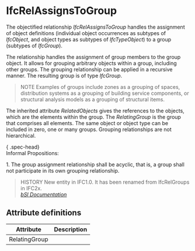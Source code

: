 IfcRelAssignsToGroup
====================
The objectified relationship _IfcRelAssignsToGroup_ handles the assignment of
object definitions (individual object occurrences as subtypes of _IfcObject_,
and object types as subtypes of _IfcTypeObject_) to a group (subtypes of
_IfcGroup_).  
  
The relationship handles the assignment of group members to the group object.
It allows for grouping arbitrary objects within a group, including other
groups. The grouping relationship can be applied in a recursive manner. The
resulting group is of type _IfcGroup_.  
  
> NOTE  Examples of groups include zones as a grouping of spaces, distribution
> systems as a grouping of building service components, or structural analysis
> models as a grouping of structural items.  
  
The inherited attribute _RelatedObjects_ gives the references to the objects,
which are the elements within the group. The _RelatingGroup_ is the group that
comprises all elements. The same object or object type can be included in
zero, one or many groups. Grouping relationships are not hierarchical.  
  
{ .spec-head}  
Informal Propositions:  
  
1\. The group assignment relationship shall be acyclic, that is, a group shall
not participate in its own grouping relationship.  
  
> HISTORY  New entity in IFC1.0. It has been renamed from IfcRelGroups in
> IFC2x.  
[ _bSI
Documentation_](https://standards.buildingsmart.org/IFC/DEV/IFC4_2/FINAL/HTML/schema/ifckernel/lexical/ifcrelassignstogroup.htm)


Attribute definitions
---------------------
| Attribute     | Description   |
|---------------|---------------|
| RelatingGroup |               |

